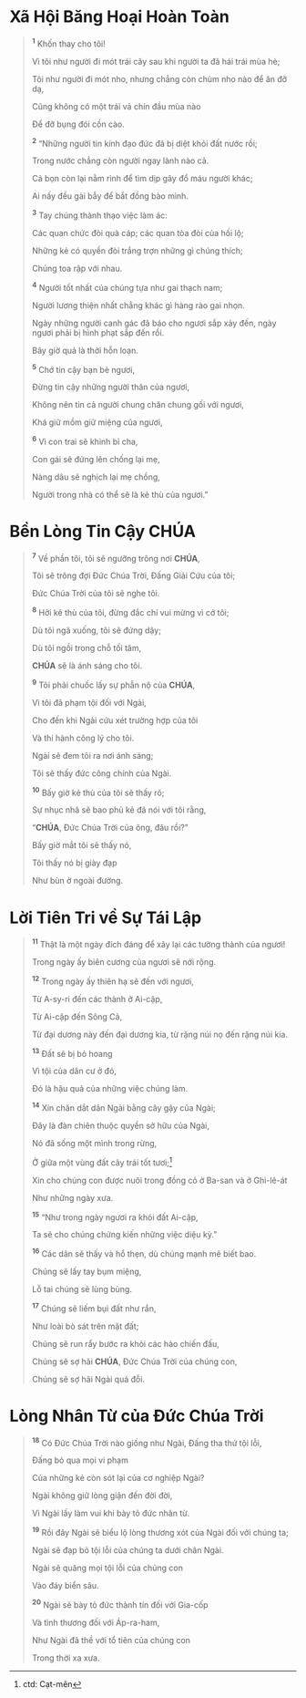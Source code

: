 # Xã Hội Băng Hoại Hoàn Toàn

> <sup><b>1</b></sup> Khốn thay cho tôi!
>
> Vì tôi như người đi mót trái cây sau khi người ta đã hái trái mùa hè;
>
> Tôi như người đi mót nho, nhưng chẳng còn chùm nho nào để ăn đỡ dạ,
>
> Cũng không có một trái vả chín đầu mùa nào
>
> Để đỡ bụng đói cồn cào.
>
> <sup><b>2</b></sup> “Những người tin kính đạo đức đã bị diệt khỏi đất nước rồi;
>
> Trong nước chẳng còn người ngay lành nào cả.
>
> Cả bọn còn lại nằm rình để tìm dịp gây đổ máu người khác;
>
> Ai nấy đều gài bẫy để bắt đồng bào mình.
>
> <sup><b>3</b></sup> Tay chúng thành thạo việc làm ác:
>
> Các quan chức đòi quà cáp; các quan tòa đòi của hối lộ;
>
> Những kẻ có quyền đòi trắng trợn những gì chúng thích;
>
> Chúng toa rập với nhau.
>
> <sup><b>4</b></sup> Người tốt nhất của chúng tựa như gai thạch nam;
>
> Người lương thiện nhất chẳng khác gì hàng rào gai nhọn.
>
> Ngày những người canh gác đã báo cho ngươi sắp xảy đến, ngày ngươi phải bị hình phạt sắp đến rồi.
>
> Bây giờ quả là thời hỗn loạn.
>
> <sup><b>5</b></sup> Chớ tin cậy bạn bè ngươi,
>
> Đừng tin cậy những người thân của ngươi,
>
> Không nên tin cả người chung chăn chung gối với ngươi,
>
> Khá giữ mồm giữ miệng của ngươi,
>
> <sup><b>6</b></sup> Vì con trai sẽ khinh bỉ cha,
>
> Con gái sẽ đứng lên chống lại mẹ,
>
> Nàng dâu sẽ nghịch lại mẹ chồng,
>
> Người trong nhà có thể sẽ là kẻ thù của ngươi.”

# Bền Lòng Tin Cậy **CHÚA**

> <sup><b>7</b></sup> Về phần tôi, tôi sẽ ngưỡng trông nơi **CHÚA**,
>
> Tôi sẽ trông đợi Đức Chúa Trời, Đấng Giải Cứu của tôi;
>
> Đức Chúa Trời của tôi sẽ nghe tôi.
>
> <sup><b>8</b></sup> Hỡi kẻ thù của tôi, đừng đắc chí vui mừng vì cớ tôi;
>
> Dù tôi ngã xuống, tôi sẽ đứng dậy;
>
> Dù tôi ngồi trong chỗ tối tăm,
>
> **CHÚA** sẽ là ánh sáng cho tôi.
>
> <sup><b>9</b></sup> Tôi phải chuốc lấy sự phẫn nộ của **CHÚA**,
>
> Vì tôi đã phạm tội đối với Ngài,
>
> Cho đến khi Ngài cứu xét trường hợp của tôi
>
> Và thi hành công lý cho tôi.
>
> Ngài sẽ đem tôi ra nơi ánh sáng;
>
> Tôi sẽ thấy đức công chính của Ngài.
>
> <sup><b>10</b></sup> Bấy giờ kẻ thù của tôi sẽ thấy rõ;
>
> Sự nhục nhã sẽ bao phủ kẻ đã nói với tôi rằng,
>
> “**CHÚA**, Đức Chúa Trời của ông, đâu rồi?”
>
> Bấy giờ mắt tôi sẽ thấy nó,
>
> Tôi thấy nó bị giày đạp
>
> Như bùn ở ngoài đường.

# Lời Tiên Tri về Sự Tái Lập

> <sup><b>11</b></sup> Thật là một ngày đích đáng để xây lại các tường thành của ngươi!
>
> Trong ngày ấy biên cương của ngươi sẽ nới rộng.
>
> <sup><b>12</b></sup> Trong ngày ấy thiên hạ sẽ đến với ngươi,
>
> Từ A-sy-ri đến các thành ở Ai-cập,
>
> Từ Ai-cập đến Sông Cả,
>
> Từ đại dương này đến đại dương kia, từ rặng núi nọ đến rặng núi kia.
>
> <sup><b>13</b></sup> Đất sẽ bị bỏ hoang
>
> Vì tội của dân cư ở đó,
>
> Đó là hậu quả của những việc chúng làm.
>
> <sup><b>14</b></sup> Xin chăn dắt dân Ngài bằng cây gậy của Ngài;
>
> Đây là đàn chiên thuộc quyền sở hữu của Ngài,
>
> Nó đã sống một mình trong rừng,
>
> Ở giữa một vùng đất cây trái tốt tươi;[^1-23e6c256-7a89-45bf-af82-d03023479046]
>
> Xin cho chúng con được nuôi trong đồng cỏ ở Ba-san và ở Ghi-lê-át
>
> Như những ngày xưa.
>
> <sup><b>15</b></sup> “Như trong ngày ngươi ra khỏi đất Ai-cập,
>
> Ta sẽ cho chúng chứng kiến những việc diệu kỳ.”
>
> <sup><b>16</b></sup> Các dân sẽ thấy và hổ thẹn, dù chúng mạnh mẽ biết bao.
>
> Chúng sẽ lấy tay bụm miệng,
>
> Lỗ tai chúng sẽ lùng bùng.
>
> <sup><b>17</b></sup> Chúng sẽ liếm bụi đất như rắn,
>
> Như loài bò sát trên mặt đất;
>
> Chúng sẽ run rẩy bước ra khỏi các hào chiến đấu,
>
> Chúng sẽ sợ hãi **CHÚA**, Đức Chúa Trời của chúng con,
>
> Chúng sẽ sợ hãi Ngài quá đỗi.

# Lòng Nhân Từ của Đức Chúa Trời

> <sup><b>18</b></sup> Có Đức Chúa Trời nào giống như Ngài, Đấng tha thứ tội lỗi,
>
> Đấng bỏ qua mọi vi phạm
>
> Của những kẻ còn sót lại của cơ nghiệp Ngài?
>
> Ngài không giữ lòng giận đến đời đời,
>
> Vì Ngài lấy làm vui khi bày tỏ đức nhân từ.
>
> <sup><b>19</b></sup> Rồi đây Ngài sẽ biểu lộ lòng thương xót của Ngài đối với chúng ta;
>
> Ngài sẽ đạp bỏ tội lỗi của chúng ta dưới chân Ngài.
>
> Ngài sẽ quăng mọi tội lỗi của chúng con
>
> Vào đáy biển sâu.
>
> <sup><b>20</b></sup> Ngài sẽ bày tỏ đức thành tín đối với Gia-cốp
>
> Và tình thương đối với Áp-ra-ham,
>
> Như Ngài đã thề với tổ tiên của chúng con
>
> Trong thời xa xưa.

[^1-23e6c256-7a89-45bf-af82-d03023479046]: ctd: Cạt-mên